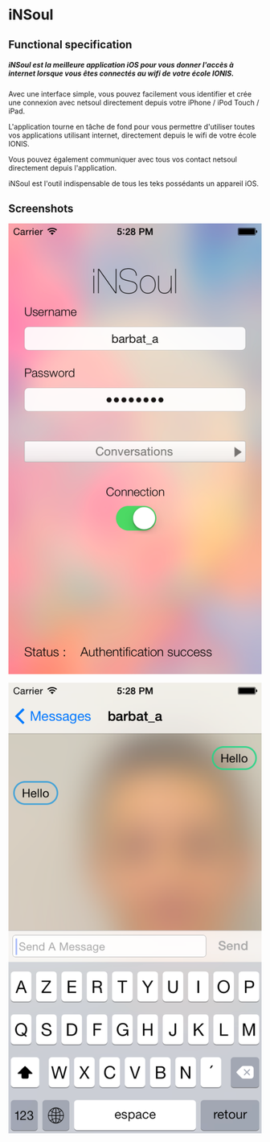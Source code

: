 iNSoul
======

Functional specification
------

##### *iNSoul* est la meilleure application iOS pour vous donner l'accès à internet lorsque vous êtes connectés au wifi de votre école IONIS.

Avec une interface simple, vous pouvez facilement vous identifier et crée une connexion avec netsoul directement depuis votre iPhone / iPod Touch / iPad.

L'application tourne en tâche de fond pour vous permettre d'utiliser toutes vos applications utilisant internet, directement depuis le wifi de votre école IONIS.

Vous pouvez également communiquer avec tous vos contact netsoul directement depuis l'application.

iNSoul est l'outil indispensable de tous les teks possédants un appareil iOS.

Screenshots
------

![ScreenShot1](https://raw.githubusercontent.com/allbto/iNSoul/master/Screenshots/iOS%20Simulator%20Screen%20shot%2010%20Apr%202014%2017.28.12.png)

![ScreenShot2](https://raw.githubusercontent.com/allbto/iNSoul/master/Screenshots/iOS%20Simulator%20Screen%20shot%2010%20Apr%202014%2017.28.42.png)

